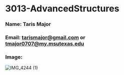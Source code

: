 # 3013-AdvancedStructures
### Name: Taris Major
### Email: tarismajor@gmail.com or tmajor0707@my.msutexas.edu
### Image: 
![IMG_4244 (1)](https://github.com/TarisMajor/3013-AdvancedStructures/assets/151577662/fce25518-e214-4b30-b454-94d52396c407)
